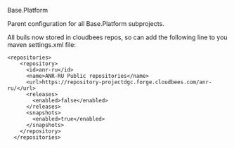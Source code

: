 Base.Platform


Parent configuration for all Base.Platform subprojects.

All buils now stored in cloudbees repos, so can add the following line to you maven settings.xml file:
```
<repositories>
    <repository>
      <id>anr-ru</id>
      <name>ANR-RU Public repositories</name>
      <url>https://repository-projectdgc.forge.cloudbees.com/anr-ru/</url>
      <releases>
        <enabled>false</enabled>
      </releases>
      <snapshots>
        <enabled>true</enabled>
      </snapshots>
    </repository>
  </repositories>
```
